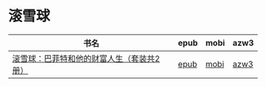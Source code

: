 # 滚雪球

| 书名 | epub | mobi | azw3 |
| --- | --- | --- | --- |
| [滚雪球：巴菲特和他的财富人生（套装共2册）](http://ct.dalanmei.com/f/31084289-571733880-0939f4) | [epub](http://ct.dalanmei.com/f/31084289-571733880-0939f4) | [mobi](http://ct.dalanmei.com/f/31084289-571584792-c9a616) | [azw3](http://ct.dalanmei.com/f/31084289-571850851-9ac14f) |
